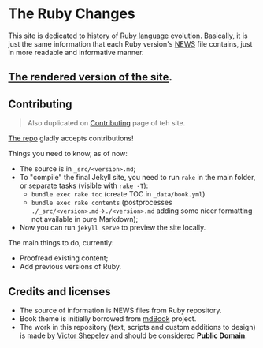 # The Ruby Changes

This site is dedicated to history of [Ruby language](https://www.ruby-lang.org/) evolution. Basically, it is just the same information that each Ruby version's [NEWS](https://github.com/ruby/ruby/blob/master/NEWS.md) file contains, just in more readable and informative manner.

## **[The rendered version of the site](https://rubyreferences.github.io/rubychanges/)**.

## Contributing

> Also duplicated on [Contributing](https://rubyreferences.github.io/rubychanges/Contributing.html) page of teh site.

[The repo](https://github.com/rubyreferences/rubychanges) gladly accepts contributions!

Things you need to know, as of now:

* The source is in `_src/<version>.md`;
* To "compile" the final Jekyll site, you need to run `rake` in the main folder, or separate tasks (visible with `rake -T`):
  * `bundle exec rake toc` (create TOC in `_data/book.yml`)
  * `bundle exec rake contents` (postprocesses `./_src/<version>.md`→`./<version>.md` adding some nicer formatting not available in pure Markdown);
* Now you can run `jekyll serve` to preview the site locally.

The main things to do, currently:

* Proofread existing content;
* Add previous versions of Ruby.

## Credits and licenses

* The source of information is NEWS files from Ruby repository.
* Book theme is initially borrowed from [mdBook](https://github.com/rust-lang-nursery/mdBook) project.
* The work in this repository (text, scripts and custom additions to design) is made by [Victor Shepelev](https://zverok.space) and should be considered **Public Domain**.
